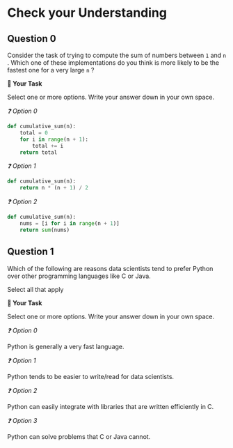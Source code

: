 # <i class="far fa-edit fa-fw"></i> Check your Understanding

## Question 0

Consider the task of trying to compute the sum of numbers between `1` and `n` . Which one of these implementations do you think is more likely to be the fastest one for a very large `n` ?



**📝 Your Task**

Select one or more options. Write your answer down in your own space.

*❓ Option 0*

```python
def cumulative_sum(n):
    total = 0
    for i in range(n + 1):
        total += i
    return total
```





*❓ Option 1*

```python
def cumulative_sum(n):
    return n * (n + 1) / 2
```





*❓ Option 2*

```python
def cumulative_sum(n):
    nums = [i for i in range(n + 1)]
    return sum(nums)
```



## Question 1

Which of the following are reasons data scientists tend to prefer Python over other programming languages like C or Java.

Select all that apply



**📝 Your Task**

Select one or more options. Write your answer down in your own space.

*❓ Option 0*

Python is generally a very fast language.



*❓ Option 1*

Python tends to be easier to write/read for data scientists.



*❓ Option 2*

Python can easily integrate with libraries that are written efficiently in C.



*❓ Option 3*

Python can solve problems that C or Java cannot.



